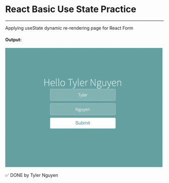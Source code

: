 # React Basic Use State Practice
---
Applying useState dynamic re-rendering page for React Form

#### Output:
<img src="pic/output.png" width="500px">

✅ DONE by Tyler Nguyen